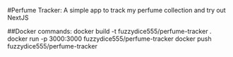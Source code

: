 #Perfume Tracker: 
A simple app to track my perfume collection and try out NextJS

##Docker commands:
docker build -t fuzzydice555/perfume-tracker .
docker run -p 3000:3000 fuzzydice555/perfume-tracker
docker push fuzzydice555/perfume-tracker   